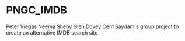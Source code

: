 # PNGC_IMDB
 Peter Viegas Neema Sheby  Glen Dovey Cem Saydam`s group project to create an alternative IMDB search site
